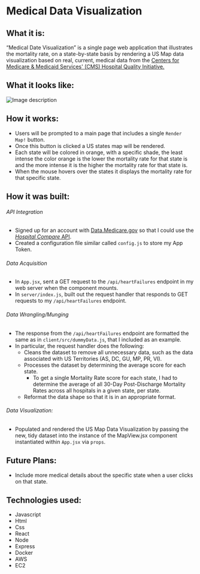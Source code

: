# Medical Data Visualization

## What it is:
“Medical Date Visualization” is a single page web application that illustrates the mortality rate, on a state-by-state basis by rendering a US Map data visualization based on real, current, medical data from the [Centers for Medicare & Medicaid Services' (CMS) Hospital Quality Initiative.](https://www.cms.gov/Medicare/Quality-Initiatives-Patient-Assessment-Instruments/HospitalQualityInits/HospitalCompare.html)

## What it looks like:
![Image description](https://github.com/codingwithlis/US-states-mortality-rates-map/blob/master/image.png)

## How it works:
- Users will be prompted to a main page that includes a single `Render Map!` button.
- Once this button is clicked a US states map will be rendered.
- Each state will be colored in orange, with a specific shade, the least intense the color orange is the lower the mortality rate for that state is and the more intense it is the higher the mortality rate for that state is.
- When the mouse hovers over the states it displays the mortality rate for that specific state.

## How it was built:
###### API Integration
- Signed up for an account with [Data.Medicare.gov](https://data.medicare.gov/login) so that I could use the [*Hospital Compare* API](https://dev.socrata.com/foundry/data.medicare.gov/ukfj-tt6v).
- Created a configuration file similar called `config.js` to store my App Token.

###### Data Acquisition
- In `App.jsx`, sent a GET request to the `/api/heartFailures` endpoint in my web server when the component mounts.
- In `server/index.js`, built out the request handler that responds to GET requests to my `/api/heartFailures` endpoint.

###### Data Wrangling/Munging
- The response from the `/api/heartFailures` endpoint are formatted the same as in `client/src/dummyData.js`, that I included as an example.
- In particular, the request handler does the following:
    - Cleans the dataset to remove all unnecessary data, such as the data associated with US Territories (AS, DC, GU, MP, PR, VI).
    - Processes the dataset by determining the average score for each state.
        - To get a single Mortality Rate score for each state, I had to determine the average of all 30-Day Post-Discharge Mortality Rates across all hospitals in a given state, per state.
    - Reformat the data shape so that it is in an appropriate format.

###### Data Visualization:
- Populated and rendered the US Map Data Visualization by passing the new, tidy dataset into the instance of the MapView.jsx component instantiated within `App.jsx` via `props`.

## Future Plans:
- Include more medical details about the specific state when a user clicks on that state.

## Technologies used:
- Javascript
- Html
- Css
- React
- Node
- Express
- Docker
- AWS
- EC2
